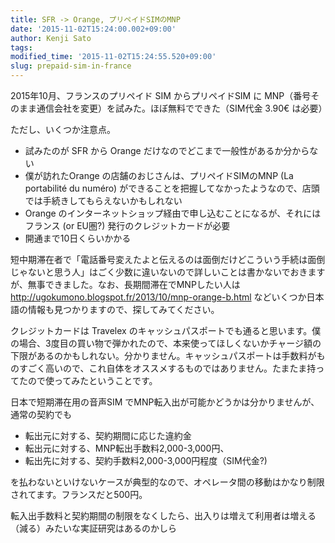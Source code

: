 ```yaml
---
title: SFR -> Orange, プリペイドSIMのMNP
date: '2015-11-02T15:24:00.002+09:00'
author: Kenji Sato
tags: 
modified_time: '2015-11-02T15:24:55.520+09:00'
slug: prepaid-sim-in-france
---
```


<p>2015年10月、フランスのプリペイド SIM からプリペイドSIM に MNP（番号そのまま通信会社を変更）を試みた。ほぼ無料でできた（SIM代金 3.90€ は必要）</p> <p>ただし、いくつか注意点。</p> <ul><li>試みたのが SFR から Orange だけなのでどこまで一般性があるか分からない</li><li>僕が訪れたOrange の店舗のおじさんは、プリペイドSIMのMNP (La portabilité du numéro) ができることを把握してなかったようなので、店頭では手続きしてもらえないかもしれない </li><li>Orange のインターネットショップ経由で申し込むことになるが、それにはフランス (or EU圏?) 発行のクレジットカードが必要</li><li>開通まで10日くらいかかる</li></ul> <p>短中期滞在者で「電話番号変えたよと伝えるのは面倒だけどこういう手続は面倒じゃないと思う人」はごく少数に違いないので詳しいことは書かないでおきますが、無事できました。なお、長期間滞在でMNPしたい人は  <a href="http://ugokumono.blogspot.fr/2013/10/mnp-orange-b.html">http://ugokumono.blogspot.fr/2013/10/mnp-orange-b.html</a> などいくつか日本語の情報も見つかりますので、探してみてください。  <p>クレジットカードは Travelex のキャッシュパスポートでも通ると思います。僕の場合、3度目の買い物で弾かれたので、本来使ってほしくないかチャージ額の下限があるのかもしれない。分かりません。キャッシュパスポートは手数料がものすごく高いので、これ自体をオススメするものではありません。たまたま持ってたので使ってみたということです。   <p>日本で短期滞在用の音声SIM でMNP転入出が可能かどうかは分かりませんが、通常の契約でも</p> <ul><li>転出元に対する、契約期間に応じた違約金</li><li>転出元に対する、MNP転出手数料2,000-3,000円、</li><li>転出先に対する、契約手数料2,000-3,000円程度（SIM代金?)</li></ul> <p>を払わないといけないケースが典型的なので、オペレータ間の移動はかなり制限されてます。フランスだと500円。  <p>転入出手数料と契約期間の制限をなくしたら、出入りは増えて利用者は増える（減る）みたいな実証研究はあるのかしら